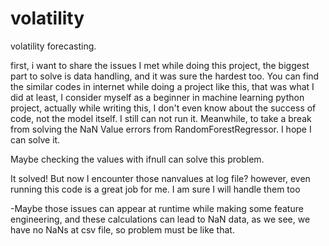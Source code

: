 # volatility
volatility forecasting.

first, i want to share the issues I met while doing this project, the biggest part to solve is data handling, and it was sure the hardest too. You can find the similar codes in internet while doing a project like this, that was what I did at least, I consider myself as a beginner in machine learning python project, actually while writing this, I don't even know about the success of code, not the model itself.
I still can not run it. Meanwhile, to take a break from solving the NaN Value errors from RandomForestRegressor. I hope I can solve it.


Maybe checking the values with ifnull can solve this problem.

It solved! But now I encounter those nanvalues at log file? however, even running this code is a great job for me. I am sure I will handle them too

-Maybe those issues can appear at runtime while making some feature engineering, and these calculations can lead to NaN data, as we see, we have no NaNs at csv file, so problem must be like that.
